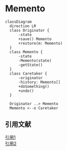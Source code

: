 # Memento

```mermaid
classDiagram
  direction LR
  class Originator {
      -state
      +save() Memento
      +restore(m: Memento)
  }
  class Memento {
      -state
      -Memento(state)
      -getState()
  }
  class Caretaker {
      -originator
      -history: Memento[]
      +doSomething()
      +undo()
  }

  Originator ..> Memento
  Memento <--o Caretaker
```

## 引用文献

[引用1](https://github.com/engineer-taro/mermaid_design_pattern)  
[引用2](https://refactoring.guru/design-patterns)  
